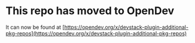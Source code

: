 # This repo has moved to OpenDev

It can now be found at [https://opendev.org/x/devstack-plugin-additional-pkg-repos](https://opendev.org/x/devstack-plugin-additional-pkg-repos)
